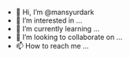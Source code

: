 - 👋 Hi, I’m @mansyurdark
- 👀 I’m interested in ...
- 🌱 I’m currently learning ...
- 💞️ I’m looking to collaborate on ...
- 📫 How to reach me ...

<!---
mansyurdark/mansyurdark is a ✨ special ✨ repository because its `README.md` (this file) appears on your GitHub profile.
You can click the Preview link to take a look at your changes.
--->

